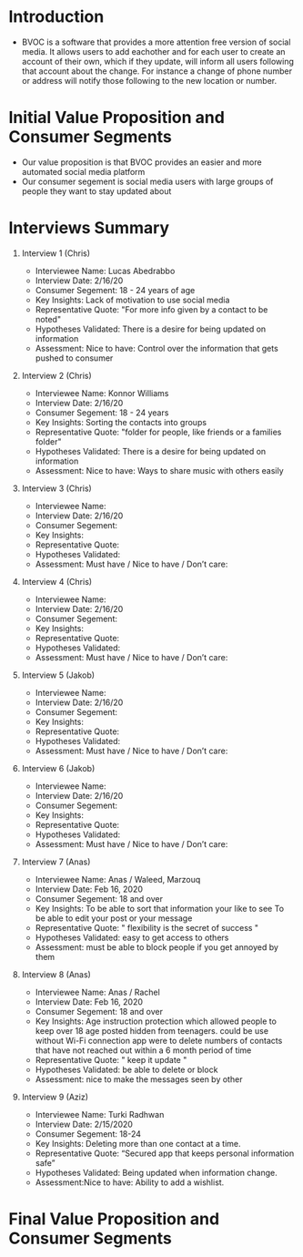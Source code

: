 # Introduction
* BVOC is a software that provides a more attention free version of social media. It allows users to add eachother and for each 
user to create an account of their own, which if they update, will inform all users following that account about the change. 
For instance a change of phone number or address will notify those following to the new location or number.

# Initial Value Proposition and Consumer Segments
* Our value proposition is that BVOC provides an easier and more automated social media platform
* Our consumer segement is social media users with large groups of people they want to stay updated about

# Interviews Summary
1. Interview 1 (Chris)
   * Interviewee Name: Lucas Abedrabbo 
   * Interview Date: 2/16/20
   * Consumer Segement: 18 - 24 years of age
   * Key Insights: Lack of motivation to use social media
   * Representative Quote: "For more info given by a contact to be noted"
   * Hypotheses Validated: There is a desire for being updated on information
   * Assessment: Nice to have: Control over the information that gets pushed to consumer

2. Interview 2 (Chris)
   * Interviewee Name: Konnor Williams
   * Interview Date: 2/16/20
   * Consumer Segement: 18 - 24 years
   * Key Insights: Sorting the contacts into groups
   * Representative Quote: "folder for people, like friends or a families folder"
   * Hypotheses Validated: There is a desire for being updated on information
   * Assessment: Nice to have: Ways to share music with others easily
 
3. Interview 3 (Chris)
   * Interviewee Name: 
   * Interview Date: 2/16/20
   * Consumer Segement: 
   * Key Insights: 
   * Representative Quote: 
   * Hypotheses Validated:
   * Assessment: Must have / Nice to have / Don’t care:
   
4. Interview 4 (Chris) 
   * Interviewee Name: 
   * Interview Date: 2/16/20
   * Consumer Segement: 
   * Key Insights: 
   * Representative Quote: 
   * Hypotheses Validated: 
   * Assessment: Must have / Nice to have / Don’t care:
 
5. Interview 5 (Jakob)
   * Interviewee Name: 
   * Interview Date: 2/16/20
   * Consumer Segement: 
   * Key Insights: 
   * Representative Quote: 
   * Hypotheses Validated: 
   * Assessment: Must have / Nice to have / Don’t care:
 
6. Interview 6 (Jakob) 
   * Interviewee Name: 
   * Interview Date: 2/16/20
   * Consumer Segement: 
   * Key Insights: 
   * Representative Quote: 
   * Hypotheses Validated: 
   * Assessment: Must have / Nice to have / Don’t care:
 
7. Interview 7 (Anas) 
   * Interviewee Name: Anas / Waleed, Marzouq 
   * Interview Date: Feb 16, 2020
   * Consumer Segement: 18 and over 
   * Key Insights: 
    To be able to sort that information your like to see 
    To be able to edit your post or your message
   * Representative Quote: " flexibility is the secret of success "
   * Hypotheses Validated: easy to get access to others
   * Assessment: must be able to block people if you get annoyed by them

 
8. Interview 8 (Anas)
   * Interviewee Name: Anas / Rachel 
   * Interview Date: Feb 16, 2020
   * Consumer Segement: 18 and over 
   * Key Insights: Age instruction protection which allowed people to keep over 18 age posted hidden from teenagers. could be use    without Wi-Fi connection app were to delete numbers of contacts that have not reached out within a 6 month period of time
   * Representative Quote: " keep it update   "
   * Hypotheses Validated: be able to delete or block 
   * Assessment: nice to make the messages seen by other


 
9. Interview 9 (Aziz)
   * Interviewee Name: Turki Radhwan
   * Interview Date: 2/15/2020
   * Consumer Segement: 18-24
   * Key Insights: Deleting more than one contact at a time.
   * Representative Quote: “Secured app that keeps personal information safe”
   * Hypotheses Validated: Being updated when information change. 
   * Assessment:Nice to have: Ability to add a wishlist.

 
# Final Value Proposition and Consumer Segments
